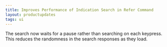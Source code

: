 ```yaml
---
title: Improves Performance of Indication Search in Refer Command
layout: productupdates
tags: ui
---
```

The search now waits for a pause rather than searching on each keypress. This reduces the randomness in the search responses as they load.
